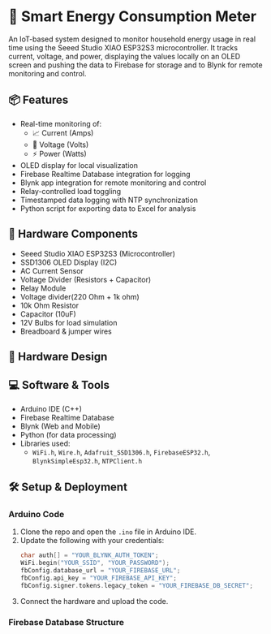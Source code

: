 # 🔌 Smart Energy Consumption Meter

An IoT-based system designed to monitor household energy usage in real time using the Seeed Studio XIAO ESP32S3 microcontroller. It tracks current, voltage, and power, displaying the values locally on an OLED screen and pushing the data to Firebase for storage and to Blynk for remote monitoring and control.

## 📦 Features

- Real-time monitoring of:
  - 📈 Current (Amps)
  - 🔋 Voltage (Volts)
  - ⚡ Power (Watts)
- OLED display for local visualization
- Firebase Realtime Database integration for logging
- Blynk app integration for remote monitoring and control
- Relay-controlled load toggling
- Timestamped data logging with NTP synchronization
- Python script for exporting data to Excel for analysis

## 🧰 Hardware Components

- Seeed Studio XIAO ESP32S3 (Microcontroller)
- SSD1306 OLED Display (I2C)
- AC Current Sensor
- Voltage Divider (Resistors + Capacitor)
- Relay Module
- Voltage divider(220 Ohm + 1k ohm)
- 10k Ohm Resistor
- Capacitor (10uF)
- 12V Bulbs for load simulation
- Breadboard & jumper wires

## 🧰 Hardware Design

## 💻 Software & Tools

- Arduino IDE (C++)
- Firebase Realtime Database
- Blynk (Web and Mobile)
- Python (for data processing)
- Libraries used:
  - `WiFi.h`, `Wire.h`, `Adafruit_SSD1306.h`, `FirebaseESP32.h`, `BlynkSimpleEsp32.h`, `NTPClient.h`

## 🛠️ Setup & Deployment

### Arduino Code

1. Clone the repo and open the `.ino` file in Arduino IDE.
2. Update the following with your credentials:
    ```cpp
    char auth[] = "YOUR_BLYNK_AUTH_TOKEN";
    WiFi.begin("YOUR_SSID", "YOUR_PASSWORD");
    fbConfig.database_url = "YOUR_FIREBASE_URL";
    fbConfig.api_key = "YOUR_FIREBASE_API_KEY";
    fbConfig.signer.tokens.legacy_token = "YOUR_FIREBASE_DB_SECRET";
    ```
3. Connect the hardware and upload the code.

### Firebase Database Structure


